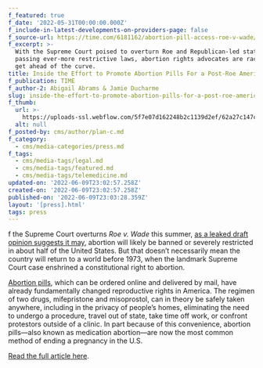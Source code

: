 ```yaml
---
f_featured: true
f_date: '2022-05-31T00:00:00.000Z'
f_include-in-latest-developments-on-providers-page: false
f_source-url: https://time.com/6181162/abortion-pill-access-roe-v-wade/
f_excerpt: >-
  With the Supreme Court poised to overturn Roe and Republican-led states
  passing ever-more restrictive laws, abortion rights advocates are racing to
  get ahead of the curve. 
title: Inside the Effort to Promote Abortion Pills For a Post-Roe America
f_publication: TIME
f_author-2: Abigail Abrams & Jamie Ducharme
slug: inside-the-effort-to-promote-abortion-pills-for-a-post-roe-america
f_thumb:
  url: >-
    https://uploads-ssl.webflow.com/5f7e07d162248b2c1139d2ef/62a27c147ca5999ce998c657_Poster%201%20-%20Credit%20Outfront%20Media.jpg
  alt: null
f_posted-by: cms/author/plan-c.md
f_category:
  - cms/media-categories/press.md
f_tags:
  - cms/media-tags/legal.md
  - cms/media-tags/featured.md
  - cms/media-tags/telemedicine.md
updated-on: '2022-06-09T23:02:57.258Z'
created-on: '2022-06-09T23:02:57.258Z'
published-on: '2022-06-09T23:03:28.359Z'
layout: '[press].html'
tags: press
---
```


f the Supreme Court overturns _Roe v. Wade_ this summer, [as a leaked draft opinion suggests it may](https://time.com/6173019/supreme-court-leak-roe-v-wade-abortion/), abortion will likely be banned or severely restricted in about half of the United States. But that doesn’t necessarily mean the country will return to a world before 1973, when the landmark Supreme Court case enshrined a constitutional right to abortion.

[Abortion pills](https://time.com/6151460/abortion-pill-roe-wade-access/), which can be ordered online and delivered by mail, have already fundamentally changed reproductive rights in America. The regimen of two drugs, mifepristone and misoprostol, can in theory be safely taken anywhere, including in the privacy of people’s homes, eliminating the need to undergo a procedure, travel out of state, take time off work, or confront protestors outside of a clinic. In part because of this convenience, abortion pills—also known as medication abortion—are now the most common method of ending a pregnancy in the U.S.

[Read the full article here](https://time.com/6181162/abortion-pill-access-roe-v-wade/).
